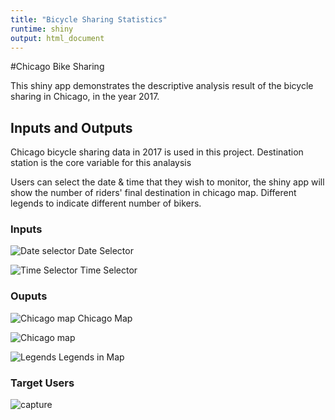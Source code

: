 ```yaml
---
title: "Bicycle Sharing Statistics"
runtime: shiny
output: html_document
---
```

#Chicago Bike Sharing 

This shiny app demonstrates the descriptive analysis result of the bicycle sharing in Chicago, in the year 2017.


## Inputs and Outputs

Chicago bicycle sharing data in 2017 is used in this project. Destination station is the core variable for this analaysis

Users can select the date & time that they wish to monitor, the shiny app will show the number of riders' final destination in chicago map. Different legends to indicate different number of bikers. 

### Inputs
![Date selector](C:/Users/ts/Documents/R/Image/DateSelector.png)
Date Selector

![Time Selector](C:/Users/ts/Documents/R/Image/TimeSelector.png)
Time Selector

### Ouputs

![Chicago map](https://github.com/lowtsusiang/testing/blob/master/Map.PNG?raw=true)
Chicago Map

![Chicago map](https://drive.google.com/file/d/10LVk3Nwu1iXokVICs4Dj2FKAF-YE5M_s/view?usp=sharing)

![Legends](C:/Users/ts/Documents/R/Image/Legends.png)
Legends in Map

### Target Users

![capture](https://github.com/lowtsusiang/testing/blob/master/animation.gif)
